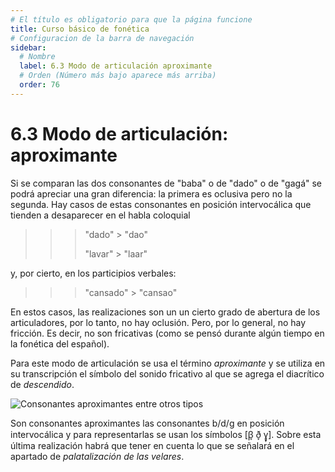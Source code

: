 ```yaml
---
# El título es obligatorio para que la página funcione
title: Curso básico de fonética
# Configuracion de la barra de navegación
sidebar:
  # Nombre
  label: 6.3 Modo de articulación aproximante
  # Orden (Número más bajo aparece más arriba)
  order: 76
---
```

# 6.3 Modo de articulación: aproximante

Si se comparan las dos consonantes de "baba" o de "dado" o de "gagá" se podrá apreciar una gran diferencia: la primera es oclusiva pero no la segunda. Hay casos de estas consonantes en posición intervocálica que tienden a desaparecer en el habla coloquial 

>>> "dado" > "dao"
>>> 
>>> "lavar" > "laar"

y, por cierto, en los participios verbales:

>>> "cansado" >  "cansao"

En estos casos, las realizaciones son un un cierto grado de abertura de los articuladores, por lo tanto, no hay oclusión. Pero, por lo general, no hay fricción. Es decir, no son fricativas (como se pensó durante algún tiempo en la fonética del español).

Para este modo de articulación se usa el término *aproximante* y se utiliza en su transcripción el símbolo del sonido fricativo al que se agrega el diacrítico de *descendido*. 

![Consonantes aproximantes entre otros tipos](/imagenes/aproximantes_fricativas_oclusivas.png)

Son consonantes aproximantes las consonantes b/d/g en posición intervocálica y para representarlas se usan los símbolos [β̞ ð̞ ɣ̞]. Sobre esta última realización habrá que tener en cuenta lo que se señalará en el apartado de *palatalización de las velares*.

